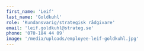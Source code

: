 ```yaml
---
first_name: 'Leif'
last_name: 'Goldkuhl'
role: 'Kundansvarig/strategisk rådgivare'
email: 'leif.goldkuhl@strateg.se'
phone: '070-184 44 09'
image: '/media/uploads/employee-leif-goldkuhl.jpg'
---
```

